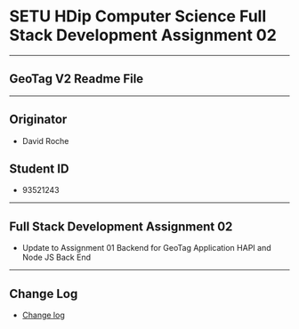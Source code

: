 # SETU HDip Computer Science  Full Stack Development Assignment 02

---

## GeoTag V2 Readme File

---

## Originator

- David Roche

## Student ID  

- 93521243

---

## Full Stack Development Assignment 02

- Update to Assignment 01 Backend for GeoTag Application HAPI and Node JS Back End

---

## Change Log

- [Change log](/CHANGELOG.md)